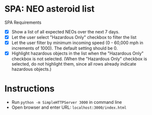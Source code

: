 # SPA: NEO asteroid list
SPA Requirements
- [x] Show a list of all expected NEOs over the next 7 days.
- [x] Let the user select "Hazardous Only" checkbox to filter the list
- [x] Let the user filter by minimum incoming speed (0 - 60,000 mph in increments of 1000). The default setting should be 0.
- [x] Highlight hazardous objects in the list when the "Hazardous Only" checkbox is not selected. (When the "Hazardous Only" checkbox is selected, do not highlight them, since all rows already indicate hazardous objects.)  
# Instructions
* Run `python -m SimpleHTTPServer 3000` in command line
* Open browser and enter URL: `localhost:3000/index.html`

